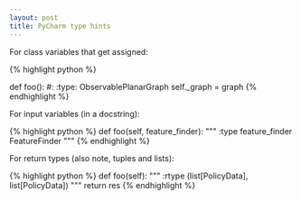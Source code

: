 ```yaml
---
layout: post
title: PyCharm type hints
---
```


For class variables that get assigned:

{% highlight python %}

def foo():
    #: :type: ObservablePlanarGraph
    self._graph = graph
{% endhighlight %}


For input variables (in a docstring):

{% highlight python %}
def foo(self, feature_finder):
    """
    :type feature_finder FeatureFinder
    """
{% endhighlight %}


For return types (also note, tuples and lists):

{% highlight python %}
def foo(self):
    """
    :rtype (list[PolicyData], list[PolicyData])
    """
    return res
{% endhighlight %}

